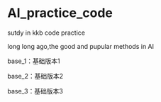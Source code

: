# AI_practice_code
sutdy in kkb code practice

long long ago,the good and pupular methods in AI

  base_1：基础版本1

  base_2：基础版本2

  base_3：基础版本3
